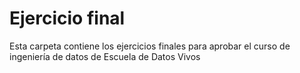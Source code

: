 # Ejercicio final
Esta carpeta contiene los ejercicios finales para aprobar el curso de ingeniería de datos de Escuela de Datos Vivos
